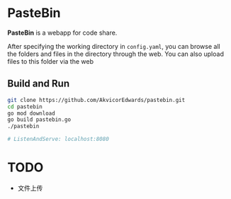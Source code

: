 # PasteBin

**PasteBin** is a webapp for code share.

After specifying the working directory in `config.yaml`, you can browse all the folders and files in the directory through the web. You can also upload files to this folder via the web

## Build and Run

```bash
git clone https://github.com/AkvicorEdwards/pastebin.git
cd pastebin
go mod download
go build pastebin.go
./pastebin

# ListenAndServe: localhost:8080
```

# TODO

- 文件上传

